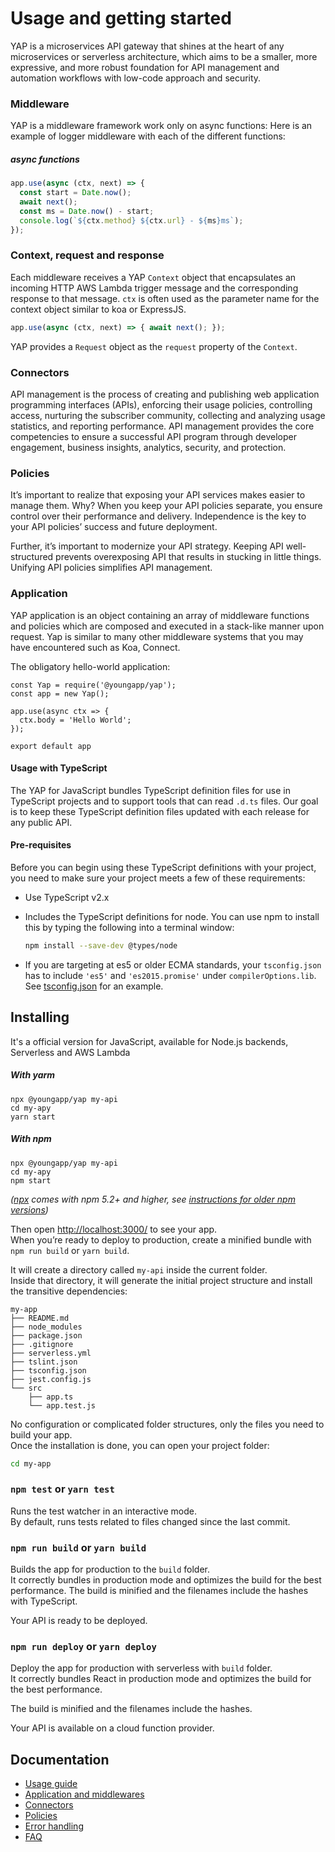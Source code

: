 # Usage and getting started
YAP is a microservices API gateway that shines at the heart of any microservices or serverless architecture, which aims to be a smaller, more expressive, and more robust foundation for API management and automation workflows with low-code approach and security.

### Middleware

YAP is a middleware framework work only on async functions:
Here is an example of logger middleware with each of the different functions:

##### ___async___ functions

```js
app.use(async (ctx, next) => {
  const start = Date.now();
  await next();
  const ms = Date.now() - start;
  console.log(`${ctx.method} ${ctx.url} - ${ms}ms`);
});
```

### Context, request and response

Each middleware receives a YAP `Context` object that encapsulates an incoming
HTTP AWS Lambda trigger message and the corresponding response to that message.  `ctx` is often used
as the parameter name for the context object similar to koa or ExpressJS.

```js
app.use(async (ctx, next) => { await next(); });
```

YAP provides a `Request` object as the `request` property of the `Context`.

### Connectors

API management is the process of creating and publishing web application programming interfaces (APIs), enforcing their usage policies, controlling access, nurturing the subscriber community, collecting and analyzing usage statistics, and reporting performance. API management provides the core competencies to ensure a successful API program through developer engagement, business insights, analytics, security, and protection.

### Policies

It’s important to realize that exposing your API services makes easier to manage them. 
Why? When you keep your API policies separate, you ensure control over their performance and delivery. 
Independence is the key to your API policies’ success and future deployment.

Further, it’s important to modernize your API strategy. Keeping API well-structured prevents overexposing API that results in stucking in little things. Unifying API policies simplifies API management.

### Application

YAP application is an object containing an array of middleware functions and policies which are composed and executed in a stack-like manner upon request. Yap is similar to many other middleware systems that you may have encountered such as Koa, Connect.

The obligatory hello-world application:

```
const Yap = require('@youngapp/yap');
const app = new Yap();

app.use(async ctx => {
  ctx.body = 'Hello World';
});

export default app
```

#### Usage with TypeScript
The YAP for JavaScript bundles TypeScript definition files for use in TypeScript projects and to support tools that can read `.d.ts` files.
Our goal is to keep these TypeScript definition files updated with each release for any public API.

#### Pre-requisites
Before you can begin using these TypeScript definitions with your project, you need to make sure your project meets a few of these requirements:

 * Use TypeScript v2.x
 * Includes the TypeScript definitions for node. You can use npm to install this by typing the following into a terminal window:

    ```sh
    npm install --save-dev @types/node
    ```

 * If you are targeting at es5 or older ECMA standards, your `tsconfig.json` has to include `'es5'` and `'es2015.promise'` under `compilerOptions.lib`.
 See [tsconfig.json](https://github.com/youngapp/yap-sdk-js/blob/master/ts/tsconfig.json) for an example.
 

## Installing
It's a official version for JavaScript, available for Node.js backends, Serverless and AWS Lambda

##### With yarm
```
npx @youngapp/yap my-api
cd my-apy
yarn start
```

##### With npm
```
npx @youngapp/yap my-api
cd my-apy
npm start
```

_([npx](https://medium.com/@maybekatz/introducing-npx-an-npm-package-runner-55f7d4bd282b) comes with npm 5.2+ and higher, see [instructions for older npm versions](https://gist.github.com/gaearon/4064d3c23a77c74a3614c498a8bb1c5f))_

Then open [http://localhost:3000/](http://localhost:3000/) to see your app.<br>
When you’re ready to deploy to production, create a minified bundle with `npm run build` or `yarn build`.

It will create a directory called `my-api` inside the current folder.<br>
Inside that directory, it will generate the initial project structure and install the transitive dependencies:

```
my-app
├── README.md
├── node_modules
├── package.json
├── .gitignore
├── serverless.yml
├── tslint.json
├── tsconfig.json
├── jest.config.js
└── src
    ├── app.ts
    └── app.test.js
```

No configuration or complicated folder structures, only the files you need to build your app.<br>
Once the installation is done, you can open your project folder:

```sh
cd my-app
```

### `npm test` or `yarn test`

Runs the test watcher in an interactive mode.<br>
By default, runs tests related to files changed since the last commit.

### `npm run build` or `yarn build`

Builds the app for production to the `build` folder.<br>
It correctly bundles in production mode and optimizes the build for the best performance.
The build is minified and the filenames include the hashes with TypeScript.<br>

Your API is ready to be deployed.

### `npm run deploy` or `yarn deploy`

Deploy the app for production with serverless with `build` folder.<br>
It correctly bundles React in production mode and optimizes the build for the best performance.

The build is minified and the filenames include the hashes.<br>

Your API is available on a cloud function provider.

## Documentation

 - [Usage guide](docs/guide.md)
 - [Application and middlewares](docs/middlewares.md)
 - [Connectors](docs/connectors.md)
 - [Policies](docs/policies.md)
 - [Error handling](docs/error-handling.md)
 - [FAQ](docs/faq.md)
